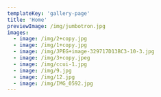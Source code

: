 ```yaml
---
templateKey: 'gallery-page'
title: 'Home'
previewImage: /img/jumbotron.jpg
images:
  - image: /img/2+copy.jpg
  - image: /img/1+copy.jpg
  - image: /img/JPEG+image-329717D13BC3-10-3.jpg
  - image: /img/3+copy.jpeg
  - image: /img/ccui-1.jpg
  - image: /img/9.jpg
  - image: /img/12.jpg
  - image: /img/IMG_0592.jpg
---
```

